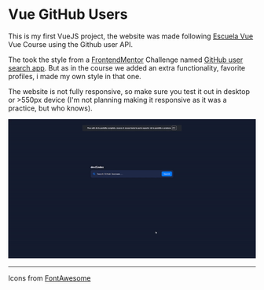 # Vue GitHub Users

This is my first VueJS project, the website was made following [Escuela Vue](https://escuelavue.es) Vue Course using the Github user API.

The took the style from a [FrontendMentor](https://www.frontendmentor.io/) Challenge named [GitHub user search app](https://www.frontendmentor.io/challenges/github-user-search-app-Q09YOgaH6).
But as in the course we added an extra functionality, favorite profiles, i made my own style in that one.

The website is not fully responsive, so make sure you test it out in desktop or >550px device (I'm not planning making it responsive as it was a practice, but who knows).

![Demo](./img/demo.gif)

<!-- <hr>

## Live Demo

[https://johansantana.github.io/vue-github-users/](https://johansantana.github.io/vue-github-users/) -->

<hr>

Icons from [FontAwesome](https://fontawesome.com)
